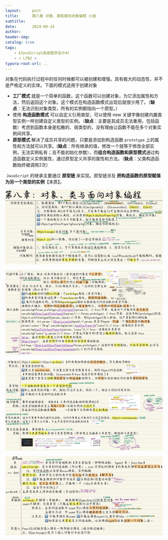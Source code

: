 ```yaml
---
layout:     post
title:      第八章 对象、类和面向对象编程 小结
subtitle:  
date:       2024-09-24
author:     
header-img: 
catalog: true
tags:
    - 《JavaScript高级程序设计4》
    - < LTN2 >
typora-root-url: ..
---
```




​	对象在代码执行过程中的任何时候都可以被创建和增强，具有极大的动态性，并不是严格定义的实体。下面的模式适用于创建对象

- **工厂模式** 就是一个简单的函数，这个函数可以创建对象，为它添加属性和方法，然后返回这个对象。这个模式在构造函数模式出现后就很少用了。（**缺点**：无法识别对象类型，所有的实例都指向一个原型。）
- 使用 **构造函数模式** 可以自定义引用类型，可以使用 new 关键字像创建内置类型实例一样创建自定义类型的实例。（**缺点**：主要是其成员无法重用，包括函数）考虑到函数本身是松散的、弱类型的，没有理由让函数不能在多个对象实例间共享。
- **原型模式** 解决了成员共享的问题，只要是添加到构造函数 `prototype` 上的属性和方法就可以共享。(**缺点**：所有继承的值，修改一个就等于修改全部实例，无法实例私有；且不能初始化参数），而**组合构造函数和原型模式**通过构造函数定义实例属性，通过原型定义共享的属性和方法。（**缺点**：父类构造函数始终被调用2次）

​	`JavaScript` 的继承主要通过 **原型链** 来实现。原型链涉及 **把构造函数的原型赋值为另一个类型的实例**【本质】。

![image-20240929145025197](/../img/assets_2023/image-20240929145025197.png)

![image-20240929145107618](/../img/assets_2023/image-20240929145107618.png)

![image-20240929145203126](/../img/assets_2023/image-20240929145203126.png)

![image-20240929145241767](/../img/assets_2023/image-20240929145241767.png)
